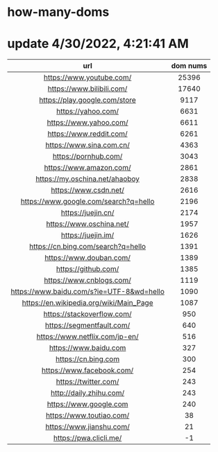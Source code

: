 # how-many-doms

# update 4/30/2022, 4:21:41 AM

url | dom nums
:-: | :-:
https://www.youtube.com/ | 25396
https://www.bilibili.com/ | 17640
https://play.google.com/store | 9117
https://yahoo.com/ | 6631
https://www.yahoo.com/ | 6611
https://www.reddit.com/ | 6261
https://www.sina.com.cn/ | 4363
https://pornhub.com/ | 3043
https://www.amazon.com/ | 2861
https://my.oschina.net/ahaoboy | 2838
https://www.csdn.net/ | 2616
https://www.google.com/search?q=hello | 2196
https://juejin.cn/ | 2174
https://www.oschina.net/ | 1957
https://juejin.im/ | 1626
https://cn.bing.com/search?q=hello | 1391
https://www.douban.com/ | 1389
https://github.com/ | 1385
https://www.cnblogs.com/ | 1119
https://www.baidu.com/s?ie=UTF-8&wd=hello | 1090
https://en.wikipedia.org/wiki/Main_Page | 1087
https://stackoverflow.com/ | 950
https://segmentfault.com/ | 640
https://www.netflix.com/jp-en/ | 516
https://www.baidu.com | 327
https://cn.bing.com | 300
https://www.facebook.com/ | 254
https://twitter.com/ | 243
http://daily.zhihu.com/ | 243
https://www.google.com | 240
https://www.toutiao.com/ | 38
https://www.jianshu.com/ | 21
https://pwa.clicli.me/ | -1
